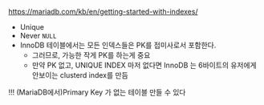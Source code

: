 https://mariadb.com/kb/en/getting-started-with-indexes/
- Unique
- Never `NULL`
- InnoDB 테이블에서는 모든 인덱스들은 PK를 접미사로서 포함한다.
	- 그러므로, 가능한 작게 PK를 하는게 중요
	- 만약 PK 없고, UNIQUE INDEX 마저 없다면 InnoDB 는 6바이트의 유저에게 안보이는 clusterd index를 만듬

!!! (MariaDB에서)Primary Key 가 없는 테이블 만들 수 있다